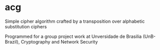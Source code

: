 acg
===

Simple cipher algorithm crafted by a transposition over alphabetic substitution ciphers

Programmed for a group project work at Unversidade de Brasilia (UnB-Brazil), Cryptography and Network Security
